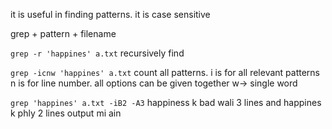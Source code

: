 it is useful in finding patterns. it is case sensitive

grep + pattern + filename


```grep -r 'happines' a.txt```
recursively find

```grep -icnw 'happines' a.txt```
count all patterns. i is for all relevant patterns
n is  for line number. all options can be given together
w-> single word

```grep 'happines' a.txt -iB2 -A3```
happiness k bad wali 3 lines and happines k phly 2 lines output mi ain 
